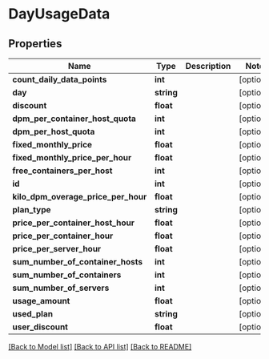 # DayUsageData

## Properties
| Name                                | Type       | Description | Notes      |
| ----------------------------------- | ---------- | ----------- | ---------- |
| **count_daily_data_points**         | **int**    |             | [optional] |
| **day**                             | **string** |             | [optional] |
| **discount**                        | **float**  |             | [optional] |
| **dpm_per_container_host_quota**    | **int**    |             | [optional] |
| **dpm_per_host_quota**              | **int**    |             | [optional] |
| **fixed_monthly_price**             | **float**  |             | [optional] |
| **fixed_monthly_price_per_hour**    | **float**  |             | [optional] |
| **free_containers_per_host**        | **int**    |             | [optional] |
| **id**                              | **int**    |             | [optional] |
| **kilo_dpm_overage_price_per_hour** | **float**  |             | [optional] |
| **plan_type**                       | **string** |             | [optional] |
| **price_per_container_host_hour**   | **float**  |             | [optional] |
| **price_per_container_hour**        | **float**  |             | [optional] |
| **price_per_server_hour**           | **float**  |             | [optional] |
| **sum_number_of_container_hosts**   | **int**    |             | [optional] |
| **sum_number_of_containers**        | **int**    |             | [optional] |
| **sum_number_of_servers**           | **int**    |             | [optional] |
| **usage_amount**                    | **float**  |             | [optional] |
| **used_plan**                       | **string** |             | [optional] |
| **user_discount**                   | **float**  |             | [optional] |

[[Back to Model list]](../../README.md#documentation-for-models) [[Back to API list]](../../README.md#documentation-for-api-endpoints) [[Back to README]](../../README.md)
